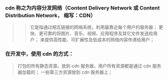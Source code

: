 ### cdn 称之为内容分发网络（Content Delivery Network 或 Content Distribution Network， 缩写：CDN）

> > 它是指通过相互链接的网络系统，利用最靠近每个用户的服务器；
> > 更快、更可靠的将图片、音乐、视频、应用程序及其它文件发送给用户；
> > 来提供高性能、可扩展性及低成本的网络内容传递给用户；

### 在开发中，使用 cdn 的方式：

> 打包的所有静态资源，放到 cdn 服务器，用户所有资源都是通过 cdn 服务器加载的；
> 一些第三方资源放到 cdn 服务器上；
